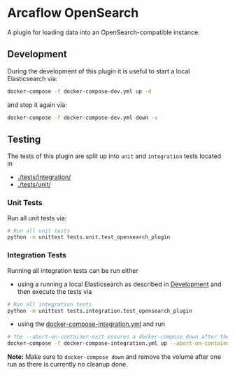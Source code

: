 # Arcaflow OpenSearch

A plugin for loading data into an OpenSearch-compatible instance.

## Development

During the development of this plugin it is useful to start a local Elasticsearch via:
```bash
docker-compose -f docker-compose-dev.yml up -d
```

and stop it again via:
```bash
docker-compose -f docker-compose-dev.yml down -v
```

## Testing

The tests of this plugin are split up into `unit` and `integration` tests located in 
- [./tests/integration/](./tests/integration/)
- [./tests/unit/](./tests/unit/)

### Unit Tests

Run all unit tests via:
```bash
# Run all unit tests
python -m unittest tests.unit.test_opensearch_plugin
```

### Integration Tests

Running all integration tests can be run either 
- using a running a local Elasticsearch as described in [Development](#development) and then execute the tests via
```bash
# Run all integration tests
python -m unittest tests.integration.test_opensearch_plugin
```

- using the [docker-compose-integration.yml](./docker-compose-integration.yml) and run
```bash
# the --abort-on-container-exit ensures a docker-compose down after the tests have run
docker-compose -f docker-compose-integration.yml up --abort-on-container-exit
```

__Note:__ Make sure to `docker-compose down` and remove the volume after one run as there is currently no cleanup done. 

